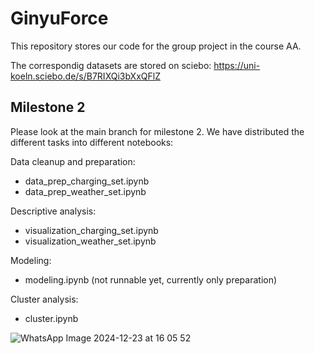 # GinyuForce

This repository stores our code for the group project in the course AA.

The correspondig datasets are stored on sciebo: https://uni-koeln.sciebo.de/s/B7RIXQi3bXxQFlZ

## Milestone 2
Please look at the main branch for milestone 2. We have distributed the different tasks into different notebooks:

Data cleanup and preparation:
- data_prep_charging_set.ipynb
- data_prep_weather_set.ipynb

Descriptive analysis:
- visualization_charging_set.ipynb
- visualization_weather_set.ipynb

Modeling:
- modeling.ipynb (not runnable yet, currently only preparation)

Cluster analysis:
- cluster.ipynb

![WhatsApp Image 2024-12-23 at 16 05 52](https://github.com/user-attachments/assets/fb413fb5-69b4-48b7-b640-2aa242f20314)
